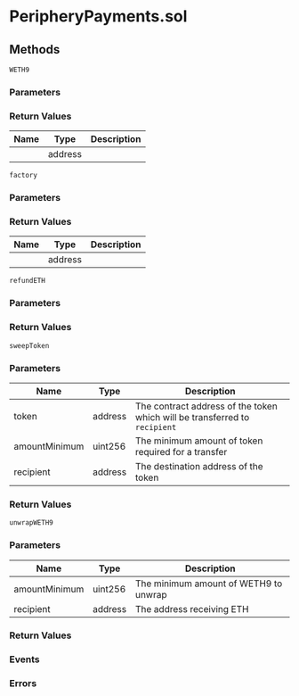 
# PeripheryPayments.sol

## Methods
```solidity
WETH9
```

### Parameters

### Return Values
| Name | Type | Description |
|---|---|---|
|  | address |  |

```solidity
factory
```

### Parameters

### Return Values
| Name | Type | Description |
|---|---|---|
|  | address |  |

```solidity
refundETH
```

### Parameters

### Return Values
```solidity
sweepToken
```

### Parameters
| Name | Type | Description |
|---|---|---|
| token | address | The contract address of the token which will be transferred to `recipient` |
| amountMinimum | uint256 | The minimum amount of token required for a transfer |
| recipient | address | The destination address of the token |


### Return Values
```solidity
unwrapWETH9
```

### Parameters
| Name | Type | Description |
|---|---|---|
| amountMinimum | uint256 | The minimum amount of WETH9 to unwrap |
| recipient | address | The address receiving ETH |


### Return Values

### Events

### Errors

